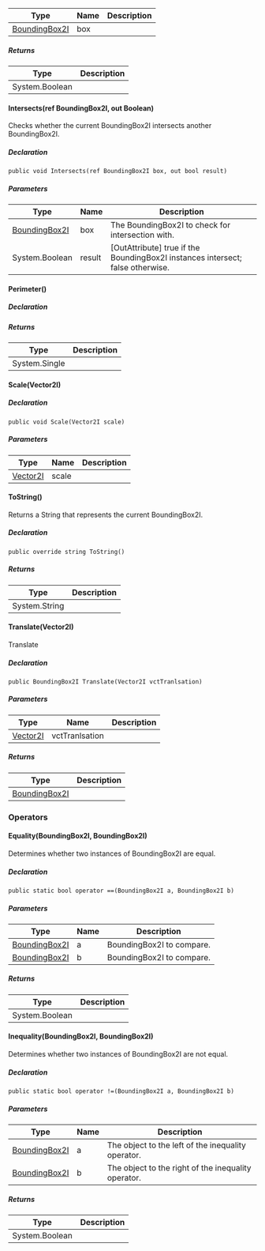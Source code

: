 | Type | Name | Description |
| --- | --- | --- |
| [BoundingBox2I](https://keensoftwarehouse.github.io/SpaceEngineersModAPI/api/VRageMath.BoundingBox2I.html) | box |     |

##### Returns

| Type | Description |
| --- | --- |
| System.Boolean |     |

#### Intersects(ref BoundingBox2I, out Boolean)

Checks whether the current BoundingBox2I intersects another BoundingBox2I.

##### Declaration

```
public void Intersects(ref BoundingBox2I box, out bool result)
```

##### Parameters

| Type | Name | Description |
| --- | --- | --- |
| [BoundingBox2I](https://keensoftwarehouse.github.io/SpaceEngineersModAPI/api/VRageMath.BoundingBox2I.html) | box | The BoundingBox2I to check for intersection with. |
| System.Boolean | result | \[OutAttribute\] true if the BoundingBox2I instances intersect; false otherwise. |

#### Perimeter()

##### Declaration

##### Returns

| Type | Description |
| --- | --- |
| System.Single |     |

#### Scale(Vector2I)

##### Declaration

```
public void Scale(Vector2I scale)
```

##### Parameters

| Type | Name | Description |
| --- | --- | --- |
| [Vector2I](https://keensoftwarehouse.github.io/SpaceEngineersModAPI/api/VRageMath.Vector2I.html) | scale |     |

#### ToString()

Returns a String that represents the current BoundingBox2I.

##### Declaration

```
public override string ToString()
```

##### Returns

| Type | Description |
| --- | --- |
| System.String |     |

#### Translate(Vector2I)

Translate

##### Declaration

```
public BoundingBox2I Translate(Vector2I vctTranlsation)
```

##### Parameters

| Type | Name | Description |
| --- | --- | --- |
| [Vector2I](https://keensoftwarehouse.github.io/SpaceEngineersModAPI/api/VRageMath.Vector2I.html) | vctTranlsation |     |

##### Returns

| Type | Description |
| --- | --- |
| [BoundingBox2I](https://keensoftwarehouse.github.io/SpaceEngineersModAPI/api/VRageMath.BoundingBox2I.html) |     |

### Operators

#### Equality(BoundingBox2I, BoundingBox2I)

Determines whether two instances of BoundingBox2I are equal.

##### Declaration

```
public static bool operator ==(BoundingBox2I a, BoundingBox2I b)
```

##### Parameters

| Type | Name | Description |
| --- | --- | --- |
| [BoundingBox2I](https://keensoftwarehouse.github.io/SpaceEngineersModAPI/api/VRageMath.BoundingBox2I.html) | a   | BoundingBox2I to compare. |
| [BoundingBox2I](https://keensoftwarehouse.github.io/SpaceEngineersModAPI/api/VRageMath.BoundingBox2I.html) | b   | BoundingBox2I to compare. |

##### Returns

| Type | Description |
| --- | --- |
| System.Boolean |     |

#### Inequality(BoundingBox2I, BoundingBox2I)

Determines whether two instances of BoundingBox2I are not equal.

##### Declaration

```
public static bool operator !=(BoundingBox2I a, BoundingBox2I b)
```

##### Parameters

| Type | Name | Description |
| --- | --- | --- |
| [BoundingBox2I](https://keensoftwarehouse.github.io/SpaceEngineersModAPI/api/VRageMath.BoundingBox2I.html) | a   | The object to the left of the inequality operator. |
| [BoundingBox2I](https://keensoftwarehouse.github.io/SpaceEngineersModAPI/api/VRageMath.BoundingBox2I.html) | b   | The object to the right of the inequality operator. |

##### Returns

| Type | Description |
| --- | --- |
| System.Boolean |     |